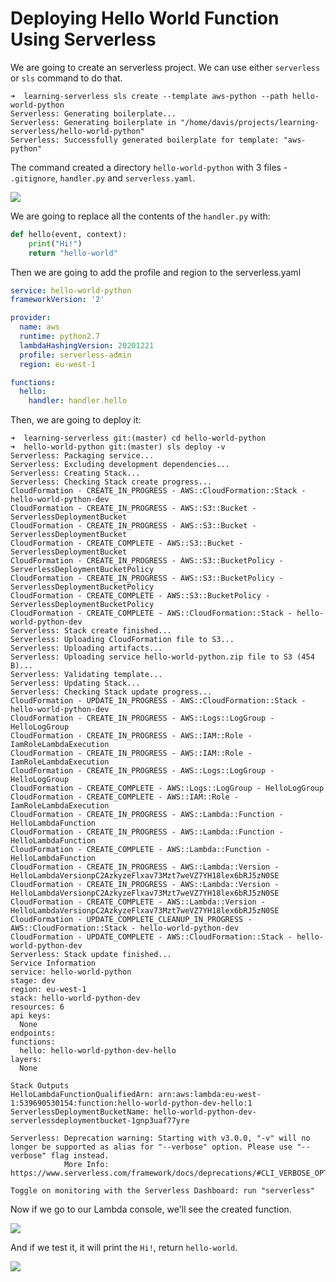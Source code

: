 # Deploying Hello World Function Using Serverless

We are going to create an serverless project. We can use either `serverless` or `sls` command to do that.

```
➜  learning-serverless sls create --template aws-python --path hello-world-python
Serverless: Generating boilerplate...
Serverless: Generating boilerplate in "/home/davis/projects/learning-serverless/hello-world-python"
Serverless: Successfully generated boilerplate for template: "aws-python"

```

The command created a directory `hello-world-python` with 3 files - `.gitignore`, `handler.py` and `serverless.yaml`.

![](2021-10-12-13-33-35.png)

We are going to replace all the contents of the `handler.py` with:

```python
def hello(event, context):
    print("Hi!")
    return "hello-world"
```

Then we are going to add the profile and region to the serverless.yaml

```yaml
service: hello-world-python
frameworkVersion: '2'

provider:
  name: aws
  runtime: python2.7
  lambdaHashingVersion: 20201221
  profile: serverless-admin
  region: eu-west-1

functions:
  hello:
    handler: handler.hello
```

Then, we are going to deploy it:

```console
➜  learning-serverless git:(master) cd hello-world-python 
➜  hello-world-python git:(master) sls deploy -v
Serverless: Packaging service...
Serverless: Excluding development dependencies...
Serverless: Creating Stack...
Serverless: Checking Stack create progress...
CloudFormation - CREATE_IN_PROGRESS - AWS::CloudFormation::Stack - hello-world-python-dev
CloudFormation - CREATE_IN_PROGRESS - AWS::S3::Bucket - ServerlessDeploymentBucket
CloudFormation - CREATE_IN_PROGRESS - AWS::S3::Bucket - ServerlessDeploymentBucket
CloudFormation - CREATE_COMPLETE - AWS::S3::Bucket - ServerlessDeploymentBucket
CloudFormation - CREATE_IN_PROGRESS - AWS::S3::BucketPolicy - ServerlessDeploymentBucketPolicy
CloudFormation - CREATE_IN_PROGRESS - AWS::S3::BucketPolicy - ServerlessDeploymentBucketPolicy
CloudFormation - CREATE_COMPLETE - AWS::S3::BucketPolicy - ServerlessDeploymentBucketPolicy
CloudFormation - CREATE_COMPLETE - AWS::CloudFormation::Stack - hello-world-python-dev
Serverless: Stack create finished...
Serverless: Uploading CloudFormation file to S3...
Serverless: Uploading artifacts...
Serverless: Uploading service hello-world-python.zip file to S3 (454 B)...
Serverless: Validating template...
Serverless: Updating Stack...
Serverless: Checking Stack update progress...
CloudFormation - UPDATE_IN_PROGRESS - AWS::CloudFormation::Stack - hello-world-python-dev
CloudFormation - CREATE_IN_PROGRESS - AWS::Logs::LogGroup - HelloLogGroup
CloudFormation - CREATE_IN_PROGRESS - AWS::IAM::Role - IamRoleLambdaExecution
CloudFormation - CREATE_IN_PROGRESS - AWS::IAM::Role - IamRoleLambdaExecution
CloudFormation - CREATE_IN_PROGRESS - AWS::Logs::LogGroup - HelloLogGroup
CloudFormation - CREATE_COMPLETE - AWS::Logs::LogGroup - HelloLogGroup
CloudFormation - CREATE_COMPLETE - AWS::IAM::Role - IamRoleLambdaExecution
CloudFormation - CREATE_IN_PROGRESS - AWS::Lambda::Function - HelloLambdaFunction
CloudFormation - CREATE_IN_PROGRESS - AWS::Lambda::Function - HelloLambdaFunction
CloudFormation - CREATE_COMPLETE - AWS::Lambda::Function - HelloLambdaFunction
CloudFormation - CREATE_IN_PROGRESS - AWS::Lambda::Version - HelloLambdaVersionpC2AzkyzeFlxav73Mzt7weVZ7YH18lex6bRJ5zN0SE
CloudFormation - CREATE_IN_PROGRESS - AWS::Lambda::Version - HelloLambdaVersionpC2AzkyzeFlxav73Mzt7weVZ7YH18lex6bRJ5zN0SE
CloudFormation - CREATE_COMPLETE - AWS::Lambda::Version - HelloLambdaVersionpC2AzkyzeFlxav73Mzt7weVZ7YH18lex6bRJ5zN0SE
CloudFormation - UPDATE_COMPLETE_CLEANUP_IN_PROGRESS - AWS::CloudFormation::Stack - hello-world-python-dev
CloudFormation - UPDATE_COMPLETE - AWS::CloudFormation::Stack - hello-world-python-dev
Serverless: Stack update finished...
Service Information
service: hello-world-python
stage: dev
region: eu-west-1
stack: hello-world-python-dev
resources: 6
api keys:
  None
endpoints:
functions:
  hello: hello-world-python-dev-hello
layers:
  None

Stack Outputs
HelloLambdaFunctionQualifiedArn: arn:aws:lambda:eu-west-1:539690530154:function:hello-world-python-dev-hello:1
ServerlessDeploymentBucketName: hello-world-python-dev-serverlessdeploymentbucket-1gnp3uaf77yre

Serverless: Deprecation warning: Starting with v3.0.0, "-v" will no longer be supported as alias for "--verbose" option. Please use "--verbose" flag instead.
            More Info: https://www.serverless.com/framework/docs/deprecations/#CLI_VERBOSE_OPTION_ALIAS

Toggle on monitoring with the Serverless Dashboard: run "serverless"
```

Now if we go to our Lambda console, we'll see the created function.

![](2021-10-12-13-47-14.png)

And if we test it, it will print the `Hi!`, return `hello-world`.

![](2021-10-12-13-48-17.png)